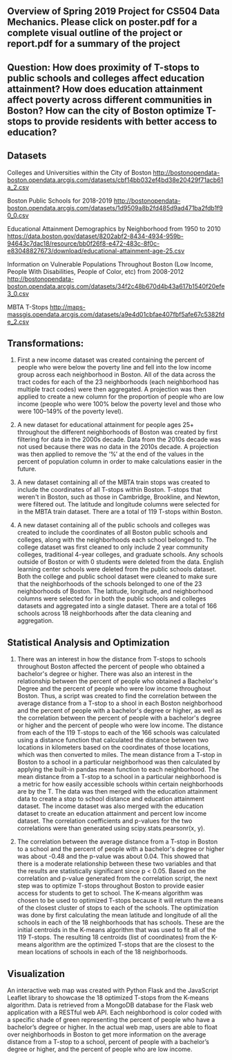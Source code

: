 ## Overview of Spring 2019 Project for CS504 Data Mechanics. Please click on poster.pdf for a complete visual outline of the project or report.pdf for a summary of the project 

## Question: How does proximity of T-stops to public schools and colleges affect education attainment? How does education attainment affect poverty across different communities in Boston? How can the city of Boston optimize T-stops to provide residents with better access to education?

## Datasets

Colleges and Universities within the City of Boston
http://bostonopendata-boston.opendata.arcgis.com/datasets/cbf14bb032ef4bd38e20429f71acb61a_2.csv

Boston Public Schools for 2018-2019 
http://bostonopendata-boston.opendata.arcgis.com/datasets/1d9509a8b2fd485d9ad471ba2fdb1f90_0.csv

Educational Attainment Demographics by Neighborhood from 1950 to 2010
https://data.boston.gov/dataset/8202abf2-8434-4934-959b-94643c7dac18/resource/bb0f26f8-e472-483c-8f0c-e83048827673/download/educational-attainment-age-25.csv

Information on Vulnerable Populations Throughout Boston (Low Income, People With Disabilities, People of Color, etc) from 2008-2012
http://bostonopendata-boston.opendata.arcgis.com/datasets/34f2c48b670d4b43a617b1540f20efe3_0.csv

MBTA T-Stops 
http://maps-massgis.opendata.arcgis.com/datasets/a9e4d01cbfae407fbf5afe67c5382fde_2.csv

## Transformations: 

1. First a new income dataset was created containing the percent of people who were below the poverty line and fell into the low income group across each neighborhood in Boston. All of the data across the tract codes for each of the 23 neighborhoods (each neighborhood has multiple tract codes) were then aggregated. A projection was then applied to create a new column for the proportion of people who are low income (people who were 100% below the poverty level and those who were 100–149% of the poverty level).

2. A new dataset for educational attainment for people ages 25+ throughout the different neighborhoods of Boston was created by first filtering for data in the 2000s decade. Data from the 2010s decade was not used because there was no data in the 2010s decade. A projection was then applied to remove the ‘%’ at the end of the values in the percent of population column in order to make calculations easier in the future.

3. A new dataset containing all of the MBTA train stops was created to include the coordinates of all T-stops within Boston. T-stops that weren't in Boston, such as those in Cambridge, Brookline, and Newton, were filtered out. The latitude and longitude columns were selected for in the MBTA train dataset. There are a total of 119 T-stops within Boston.

4. A new dataset containing all of the public schools and colleges was created to include the coordinates of all Boston public schools and colleges, along with the neighborhoods each school belonged to. The college dataset was first cleaned to only include 2 year community colleges, traditional 4-year colleges, and graduate schools. Any schools outside of Boston or with 0 students were deleted from the data. English learning center schools were deleted from the public schools dataset. Both the college and public school dataset were cleaned to make sure that the neighborhoods of the schools belonged to one of the 23 neighborhoods of Boston. The latitude, longitude, and neighborhood columns were selected for in both the public schools and colleges datasets and aggregated into a single dataset. There are a total of 166 schools across 18 neighborhoods after the data cleaning and aggregation.

## Statistical Analysis and Optimization

1. There was an interest in how the distance from T-stops to schools throughout Boston affected the percent of people who obtained a bachelor's degree or higher. There was also an interest in the relationship between the percent of people who obtained a Bachelor's Degree and the percent of people who were low income throughout Boston. Thus, a script was created to find the correlation between the average distance from a T-stop to a shool in each Boston neighborhood and the percent of people with a bachelor's degree or higher, as well as the correlation between the percent of people with a bachelor's degree or higher and the percent of people who were low income. The distance from each of the 119 T-stops to each of the 166 schools was calculated using a distance function that calculated the distance between two locations in kilometers based on the coordinates of those locations, which was then converted to miles. The mean distance from a T-stop in Boston to a school in a particular neighborhood was then calculated by applying the built-in pandas mean function to each neighborhood. The mean distance from a T-stop to a school in a particular neighborhood is a metric for how easily accessible schools within certain neighborhoods are by the T. The data was then merged with the education attainment data to create a stop to school distance and education attainment dataset. The income dataset was also merged with the education dataset to create an education attainment and percent low income dataset. The correlation coefficients and p-values for the two correlations were than generated using scipy.stats.pearsonr(x, y).

2.  The correlation between the average distance from a T-stop in Boston to a school and the percent of people with a bachelor's degree or higher was about -0.48 and the p-value was about 0.04. This showed that there is a moderate relationship between these two variables and that the results are statistically significant since p < 0.05. Based on the correlation and p-value generated from the correlation script, the next step was to optimize T-stops throughout Boston to provide easier access for students to get to school. The K-means algorithm was chosen to be used to optimized T-stops because it will return the means of the closest cluster of stops to each of the schools. The optimization was done by first calculating the mean latitude and longitude of all the schools in each of the 18 neighborhoods that has schools. These are the initial centroids in the K-means algorithm that was used to fit all of the 119 T-stops. The resulting 18 centroids (list of coordinates) from the K-means algorithm are the optimized T-stops that are the closest to the mean locations of schools in each of the 18 neighborhoods.  

## Visualization
An interactive web map was created with Python Flask and the JavaScript Leaflet library to showcase the 18 optimized T-stops from the K-means algorithm. Data is retrieved from a MongoDB database for the Flask web application with a RESTful web API. Each neighborhood is color coded with a specific shade of green representing the percent of people who have a bachelor’s degree or higher. In the actual web map, users are able to float over neighborhoods in Boston to get more information on the average distance from a T-stop to a school, percent of people with a bachelor’s degree or higher, and the percent of people who are low income.
